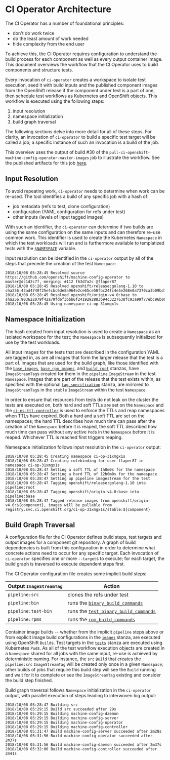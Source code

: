 # CI Operator Architecture

The CI Operator has a number of foundational principles:

 - don't do work twice
 - do the least amount of work needed
 - hide complexity from the end user

To achieve this, the CI Operator requires configuration to understand the build
process for each component as well as every output container image. This
document overviews the workflow that the CI Operator uses to build components
and structure tests.

Every invocation of `ci-operator` creates a workspace to isolate test execution,
seed it with build inputs and the published component images from the OpenShift
release if the component under test is a part of one, then schedule test
workflows as Kubernetes and OpenShift objects. This workflow is executed using
the following steps:

 1. input resolution
 1. namespace initialization
 1. build graph traversal

The following sections delve into more detail for all of these steps. For clarity,
an invocation of `ci-operator` to build a specific test target will be called a
job; a specific instance of such an invocation is a build of the job.

This overview uses the output of build #30 of the `pull-ci-openshift-machine-config-operator-master-images`
job to illustrate the workflow. See the published artifacts for this job [here](https://openshift-gce-devel.appspot.com/build/origin-ci-test/pr-logs/pull/openshift_machine-config-operator/112/pull-ci-openshift-machine-config-operator-master-images/30?log#log).

## Input Resolution

To avoid repeating work, `ci-operator` needs to determine when work can be
re-used. The tool identifies a build of any specific job with a hash of:

 - job metadata (refs to test, clone configuration)
 - configuration (YAML configuration for refs under test)
 - other inputs (levels of input tagged images)

With such an identifier, the `ci-operator` can determine if two builds are using
the same configuration on the same inputs and can therefore re-use common work.
This identifier is used to create the Kubernetes `Namespace` in which the test
workloads will run and is furthermore available to templatized tests with the
[`$NAMESPACE`](./TEMPLATES.md#namespace) variable.

Input resolution can be identified in the `ci-operator` output by all of the
steps that precede the creation of the test `Namespace`:

```
2018/10/08 05:28:45 Resolved source https://github.com/openshift/machine-config-operator to master@dc1d2c7f, merging: #112 f63d7a2c @flaper87
2018/10/08 05:28:45 Resolved openshift/release:golang-1.10 to sha256:43ad4740f25e4cbc6de8a964e2ce65ce50fbc24fc4e5e268e0a7370ca3b09bd1
2018/10/08 05:28:45 Resolved openshift/origin-v4.0:base to sha256:903622079f42a79fd6f3bbb6f2419292883b94c3227638fc93a99f77ebc96b00
2018/10/08 05:28:45 Using namespace ci-op-31xmgx1s
```

## Namespace Initialization

The hash created from input resolution is used to create a `Namespace` as an
isolated workspace for the test; the `Namespace` is subsequently initialized for
use by the test workloads.

All input images for the tests that are described in the configuration YAML are
tagged in, as are all images that form the larger release that the test is a part
of. Images that are used for the build graph, like those identified with the
[`base_images`](./CONFIGURATION.md#base_images),
[`base_rpm_images`](./CONFIGURATION.md#base_rpm_images), and
[`build_root`](./CONFIGURATION.md#build_root) stanzas, have `ImageStreamTag`s
created for them in the `pipeline` `ImageStream` in the test `Namespace`. Images
that are part of the release that the test exists within, as specified with the
optional [`tag_specification`](./CONFIGURATION.md#tag_specification) stanza, are
mirrored to `ImageStreamTag`s in the `stable` `ImageStream` within the test
`Namespace`.

In order to ensure that resources from tests do not leak on the cluster the tests
are executed on, both hard and soft TTLs are set on the `Namespace` and the
[`ci-ns-ttl-controller`](https://github.com/openshift/ci-ns-ttl-controller) is
used to enforce the TTLs and reap namespaces when TTLs have expired. Both a hard
and a soft TTL are set on the namespaces; the hard TTL describes how much time
can pass after the creation of the `Namespace` before it is reaped, the soft TTL
described how much time can pass without any active `Pod`s in the `Namespace`
before it is reaped. Whichever TTL is reached first triggers reaping.

Namespace initialization follows input resolution in the `ci-operator` output:

```
2018/10/08 05:28:45 Creating namespace ci-op-31xmgx1s
2018/10/08 05:28:47 Creating rolebinding for user flaper87 in namespace ci-op-31xmgx1s
2018/10/08 05:28:47 Setting a soft TTL of 1h0m0s for the namespace
2018/10/08 05:28:47 Setting a hard TTL of 12h0m0s for the namespace
2018/10/08 05:28:47 Setting up pipeline imagestream for the test
2018/10/08 05:28:47 Tagging openshift/release:golang-1.10 into pipeline:root
2018/10/08 05:28:47 Tagging openshift/origin-v4.0:base into pipeline:base
2018/10/08 05:28:47 Tagged release images from openshift/origin-v4.0:${component}, images will be pullable from registry.svc.ci.openshift.org/ci-op-31xmgx1s/stable:${component}
```

## Build Graph Traversal

A configuration file for the CI Operator defines build steps, test targets and
output images for a component git repository. A graph of build dependencies is
built from this configuration in order to determine what concrete actions need
to occur for any specific target. Each invocation of `ci-operator` specifies one
or more `--target`s to execute; for each target, the build graph is traversed to
execute dependent steps first.

The CI Operator configuration file creates some implicit build steps:

| Output `ImageStreamTag` | Action |
| ----------------------- | ------ |
| `pipeline:src`          | clones the refs under test |
| `pipeline:bin`          | runs the [`binary_build_commands`](./CONFIGURATION.md#binary_build_commands) |
| `pipeline:test-bin`     | runs the [`test_binary_build_commands`](./CONFIGURATION.md#test_binary_build_commands) |
| `pipeline:rpms`         | runs the [`rpm_build_commands`](./CONFIGURATION.md#rpm_build_commands) |

Container image builds -- whether from the implicit `pipeline` steps above or
from explicit image build configurations in the [`images`](./CONFIGURATION.md#images)
stanza, are executed using OpenShift `Build`s. Test targets in the [`tests`](./CONFIGURATION.md#tests)
stanza are executed using Kubernetes `Pod`s. As all of the test workflow execution
objects are created in a `Namespace` shared for all jobs with the same input,
re-use is achieved by deterministic naming. For instance, the `src` `Build` that
creates the `pipeline:src` `ImageStreamTag` will be created only once in a given
`Namespace`; other builds of jobs that require this build step will see the
`Build` running and wait for it to complete or see the `ImageStreamTag` existing
and consider the build step finished.

Build graph traversal follows `Namespace` initialization in the `ci-operator`
output, with parallel execution of steps leading to interwoven log output:

```
2018/10/08 05:28:47 Building src
2018/10/08 05:29:15 Build src succeeded after 29s
2018/10/08 05:29:15 Building machine-config-daemon
2018/10/08 05:29:15 Building machine-config-server
2018/10/08 05:29:15 Building machine-config-operator
2018/10/08 05:29:15 Building machine-config-controller
2018/10/08 05:31:47 Build machine-config-server succeeded after 2m28s
2018/10/08 05:31:56 Build machine-config-operator succeeded after 2m37s
2018/10/08 05:31:56 Build machine-config-daemon succeeded after 2m37s
2018/10/08 05:32:00 Build machine-config-controller succeeded after 2m41s
```